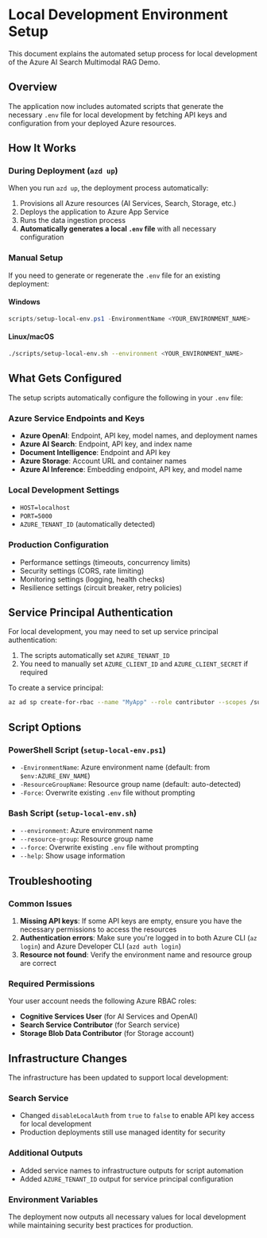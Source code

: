 # Local Development Environment Setup

This document explains the automated setup process for local development of the Azure AI Search Multimodal RAG Demo.

## Overview

The application now includes automated scripts that generate the necessary `.env` file for local development by fetching API keys and configuration from your deployed Azure resources.

## How It Works

### During Deployment (`azd up`)

When you run `azd up`, the deployment process automatically:

1. Provisions all Azure resources (AI Services, Search, Storage, etc.)
2. Deploys the application to Azure App Service
3. Runs the data ingestion process
4. **Automatically generates a local `.env` file** with all necessary configuration

### Manual Setup

If you need to generate or regenerate the `.env` file for an existing deployment:

#### Windows
```powershell
scripts/setup-local-env.ps1 -EnvironmentName <YOUR_ENVIRONMENT_NAME>
```

#### Linux/macOS
```bash
./scripts/setup-local-env.sh --environment <YOUR_ENVIRONMENT_NAME>
```

## What Gets Configured

The setup scripts automatically configure the following in your `.env` file:

### Azure Service Endpoints and Keys
- **Azure OpenAI**: Endpoint, API key, model names, and deployment names
- **Azure AI Search**: Endpoint, API key, and index name
- **Document Intelligence**: Endpoint and API key
- **Azure Storage**: Account URL and container names
- **Azure AI Inference**: Embedding endpoint, API key, and model name

### Local Development Settings
- `HOST=localhost`
- `PORT=5000`
- `AZURE_TENANT_ID` (automatically detected)

### Production Configuration
- Performance settings (timeouts, concurrency limits)
- Security settings (CORS, rate limiting)
- Monitoring settings (logging, health checks)
- Resilience settings (circuit breaker, retry policies)

## Service Principal Authentication

For local development, you may need to set up service principal authentication:

1. The scripts automatically set `AZURE_TENANT_ID`
2. You need to manually set `AZURE_CLIENT_ID` and `AZURE_CLIENT_SECRET` if required

To create a service principal:
```bash
az ad sp create-for-rbac --name "MyApp" --role contributor --scopes /subscriptions/<subscription-id>/resourceGroups/<resource-group>
```

## Script Options

### PowerShell Script (`setup-local-env.ps1`)
- `-EnvironmentName`: Azure environment name (default: from `$env:AZURE_ENV_NAME`)
- `-ResourceGroupName`: Resource group name (default: auto-detected)
- `-Force`: Overwrite existing `.env` file without prompting

### Bash Script (`setup-local-env.sh`)
- `--environment`: Azure environment name
- `--resource-group`: Resource group name  
- `--force`: Overwrite existing `.env` file without prompting
- `--help`: Show usage information

## Troubleshooting

### Common Issues

1. **Missing API keys**: If some API keys are empty, ensure you have the necessary permissions to access the resources
2. **Authentication errors**: Make sure you're logged in to both Azure CLI (`az login`) and Azure Developer CLI (`azd auth login`)
3. **Resource not found**: Verify the environment name and resource group are correct

### Required Permissions

Your user account needs the following Azure RBAC roles:
- **Cognitive Services User** (for AI Services and OpenAI)
- **Search Service Contributor** (for Search service)
- **Storage Blob Data Contributor** (for Storage account)

## Infrastructure Changes

The infrastructure has been updated to support local development:

### Search Service
- Changed `disableLocalAuth` from `true` to `false` to enable API key access for local development
- Production deployments still use managed identity for security

### Additional Outputs
- Added service names to infrastructure outputs for script automation
- Added `AZURE_TENANT_ID` output for service principal configuration

### Environment Variables
The deployment now outputs all necessary values for local development while maintaining security best practices for production.
